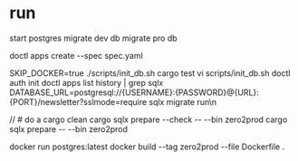 # run
start postgres
migrate dev db
migrate pro db

doctl apps create --spec spec.yaml

SKIP_DOCKER=true ./scripts/init_db.sh
cargo test
vi scripts/init_db.sh
doctl auth init
doctl apps list
history | grep sqlx
DATABASE_URL=postgresql://{USERNAME}:{PASSWORD}@{URL}:{PORT}/newsletter?sslmode=require sqlx migrate run\n

// # do a cargo clean
cargo sqlx prepare --check -- --bin zero2prod
cargo sqlx prepare -- --bin zero2prod

docker run postgres:latest
docker build --tag zero2prod --file Dockerfile .
